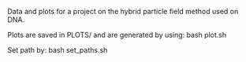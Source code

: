 Data and plots for a project on the hybrid particle field method used on DNA.

Plots are saved in PLOTS/ and are generated by using:
bash plot.sh

Set path by:
bash set_paths.sh
